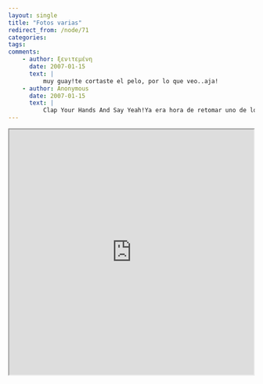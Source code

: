 ```yaml
---
layout: single
title: "Fotos varias"
redirect_from: /node/71
categories:
tags: 
comments: 
    - author: ξενιτεμένη
      date: 2007-01-15
      text: |
          muy guay!te cortaste el pelo, por lo que veo..aja!  
    - author: Anonymous
      date: 2007-01-15
      text: |
          Clap Your Hands And Say Yeah!Ya era hora de retomar uno de los Blogs menos seguidos del cyberspacio, junto con el del profesor de autoescuela de Farruquito. Aun así, para la nueva temporada te aconsejo introduzcas contenidos más animados y didácticos (Fotos de la rubia as God brought her in the world, videos porno caseros...).Además, se echa de menos un link a la interesantísima página musical de uno de tus colegas en el exilio que, aunque parezca imposible, es un espacio menos visitado que este.En fin... que todo quede en familia.See you soon.Best wishes and ass kisses.  
---
```

<iframe src="http://www.flickr.com/slideShow/index.gne?nsid=73469197@N00&amp;set_id=72157594491970055&amp;frameBorder=0" align="middle" height="500" scrolling="no" width="500"></iframe>
